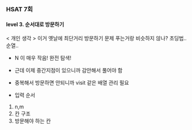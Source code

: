 ### HSAT 7회
#### level 3. 순서대로 방문하기

< 개인 생각 >
이거 옛날에 최단거리 방문하기 문제 푸는거랑 비슷하지 않나? 초딩법.. 순열..

* N 이 매우 작음! 완전 탐색!
* 근데 이제 중간지점이 있으니까 감안해서 풀어야 함
* 중복해서 방문하면 안되니까 visit 같은 배열 관리 필요

* 입력 순서
1. n,m
2. 칸 구조
3. 방문해야 하는 칸